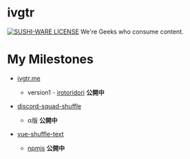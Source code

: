 # ivgtr
[![SUSHI-WARE LICENSE](https://img.shields.io/badge/license-SUSHI--WARE%F0%9F%8D%A3-blue.svg)](https://github.com/ivgtr/ivgtr)
We're Geeks who consume content.



# My Milestones

- [ivgtr.me](https://ivgtr.me)
  - version1 - [irotoridori](https://github.com/ivgtr/irotoridori) **公開中**

- [discord-squad-shuffle](https://github.com/ivgtr/discord-squad-shuffle)
  - α版 **公開中**

- [vue-shuffle-text](https://github.com/ivgtr/vue-shuffle-text)
  - [npmjs](https://www.npmjs.com/package/vue-shuffle-text) **公開中**

